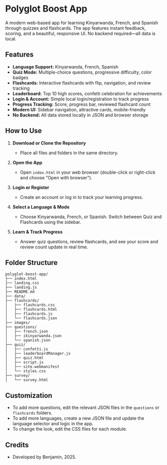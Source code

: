 # Polyglot Boost App

A modern web-based app for learning Kinyarwanda, French, and Spanish through quizzes and flashcards. The app features instant feedback, scoring, and a beautiful, responsive UI. No backend required—all data is local.

## Features

- **Language Support:** Kinyarwanda, French, Spanish
- **Quiz Mode:** Multiple-choice questions, progressive difficulty, color badges
- **Flashcards:** Interactive flashcards with flip, navigation, and review tracking
- **Leaderboard:** Top 10 high scores, confetti celebration for achievements
- **Login & Account:** Simple local login/registration to track progress
- **Progress Tracking:** Score, progress bar, reviewed flashcard count
- **Modern UI:** Sidebar navigation, attractive cards, mobile-friendly
- **No Backend:** All data stored locally in JSON and browser storage

## How to Use

1. **Download or Clone the Repository**

   - Place all files and folders in the same directory.

2. **Open the App**

   - Open `index.html` in your web browser (double-click or right-click and choose "Open with browser").

3. **Login or Register**

   - Create an account or log in to track your learning progress.

4. **Select a Language & Mode**

   - Choose Kinyarwanda, French, or Spanish. Switch between Quiz and Flashcards using the sidebar.

5. **Learn & Track Progress**
   - Answer quiz questions, review flashcards, and see your score and review count update in real time.

## Folder Structure

```
polyglot-boost-app/
├── index.html
├── landing.css
├── landing.js
├── README.md
├── data/
├── flashcards/
│   ├── flashcards.css
│   ├── flashcards.html
│   ├── flashcards.js
│   └── flashcards.json
├── images/
├── questions/
│   ├── french.json
│   ├── ikinyarwanda.json
│   └── spanish.json
├── quiz/
│   ├── confetti.js
│   ├── leaderboardManager.js
│   ├── quiz.html
│   ├── script.js
│   ├── site.webmanifest
│   └── styles.css
├── survey/
│   └── survey.html
```

## Customization

- To add more questions, edit the relevant JSON files in the `questions` or `flashcards` folders.
- To add more languages, create a new JSON file and update the language selector and logic in the app.
- To change the look, edit the CSS files for each module.

## Credits

- Developed by Benjamin, 2025.
